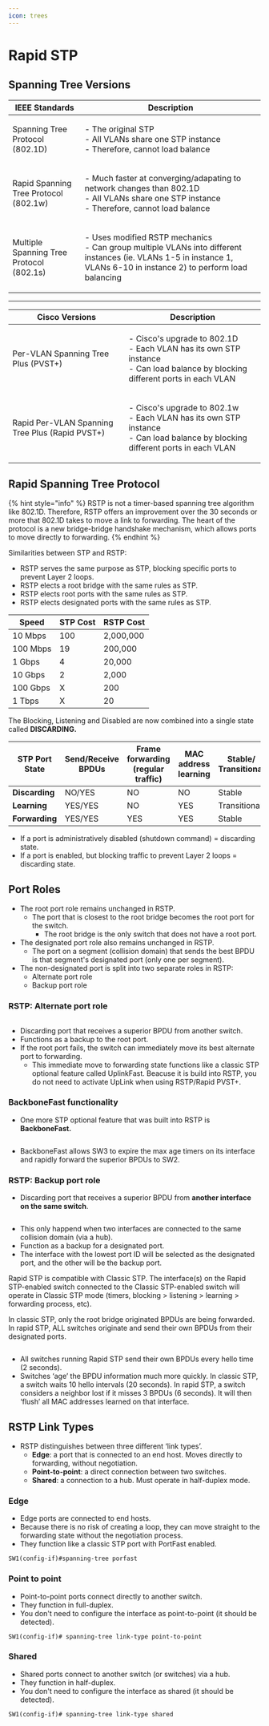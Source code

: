 ```yaml
---
icon: trees
---
```


# Rapid STP

## Spanning Tree Versions

| IEEE Standards                           | Description                                                                                                                                                                    |
| ---------------------------------------- | ------------------------------------------------------------------------------------------------------------------------------------------------------------------------------ |
| Spanning Tree Protocol (802.1D)          | <p>- The original STP<br>- All VLANs share one STP instance<br>- Therefore, cannot load balance</p>                                                                            |
| Rapid Spanning Tree Protocol (802.1w)    | <p>- Much faster at converging/adapating to network changes than 802.1D<br>- All VLANs share one STP instance<br>- Therefore, cannot load balance</p>                          |
| Multiple Spanning Tree Protocol (802.1s) | <p>- Uses modified RSTP mechanics<br>- Can group multiple VLANs into different instances (ie. VLANs 1-5 in instance 1, VLANs 6-10 in instance 2) to perform load balancing</p> |

***



| Cisco Versions                                  | Description                                                                                                                               |
| ----------------------------------------------- | ----------------------------------------------------------------------------------------------------------------------------------------- |
| Per-VLAN Spanning Tree Plus (PVST+)             | <p>- Cisco's upgrade to 802.1D<br>- Each VLAN has its own STP instance<br>- Can load balance by blocking different ports in each VLAN</p> |
| Rapid Per-VLAN Spanning Tree Plus (Rapid PVST+) | <p>- Cisco's upgrade to 802.1w<br>- Each VLAN has its own STP instance<br>- Can load balance by blocking different ports in each VLAN</p> |

## Rapid Spanning Tree Protocol

{% hint style="info" %}
RSTP is not a timer-based spanning tree algorithm like 802.1D. Therefore, RSTP offers an improvement over the 30 seconds or more that 802.1D takes to move a link to forwarding. The heart of the protocol is a new bridge-bridge handshake mechanism, which allows ports to move directly to forwarding.
{% endhint %}

Similarities between STP and RSTP:

* RSTP serves the same purpose as STP, blocking specific ports to prevent Layer 2 loops.&#x20;
* RSTP elects a root bridge with the same rules as STP.
* RSTP elects root ports with the same rules as STP.
* RSTP elects designated ports with the same rules as STP.

| Speed    | STP Cost | RSTP Cost |
| -------- | -------- | --------- |
| 10 Mbps  | 100      | 2,000,000 |
| 100 Mbps | 19       | 200,000   |
| 1 Gbps   | 4        | 20,000    |
| 10 Gbps  | 2        | 2,000     |
| 100 Gbps | X        | 200       |
| 1 Tbps   | X        | 20        |

The Blocking, Listening and Disabled are now combined into a single state called **DISCARDING.**

| STP Port State | Send/Receive BPDUs | Frame forwarding (regular traffic) | MAC address learning | Stable/ Transitional |
| -------------- | ------------------ | ---------------------------------- | -------------------- | -------------------- |
| **Discarding** | NO/YES             | NO                                 | NO                   | Stable               |
| **Learning**   | YES/YES            | NO                                 | YES                  | Transitional         |
| **Forwarding** | YES/YES            | YES                                | YES                  | Stable               |

* If a port is administratively disabled (shutdown command) = discarding state.
* If a port is enabled, but blocking traffic to prevent Layer 2 loops = discarding state.

## Port Roles

* The root port role remains unchanged in RSTP.
  * The port that is closest to the root bridge becomes the root port for the switch.
    * The root bridge is the only switch that does not have a root port.
* The designated port role also remains unchanged in RSTP.
  * The port on a segment (collision domain) that sends the best BPDU is that segment's designated port (only one per segment).
* The non-designated port is split into two separate roles in RSTP:
  * Alternate port role
  * Backup port role

### RSTP: Alternate port role

<figure><img src=".gitbook/assets/image (1) (1) (1).png" alt=""><figcaption></figcaption></figure>

* Discarding port that receives a superior BPDU from another switch.
* Functions as a backup to the root port.
* If the root port fails, the switch can immediately move its best alternate port to forwarding.
  * This immediate move to forwarding state functions like a classic STP optional feature called UplinkFast. Beacuse it is build into RSTP, you do not need to activate UpLink when using RSTP/Rapid PVST+.

### BackboneFast functionality

* One more STP optional feature that was built into RSTP is **BackboneFast.**

<figure><img src=".gitbook/assets/image (2) (1).png" alt=""><figcaption></figcaption></figure>

* BackboneFast allows SW3 to expire the max age timers on its interface and rapidly forward the superior BPDUs to SW2.

### RSTP: Backup port role

* Discarding port that receives a superior BPDU from **another interface on the same switch**.

<figure><img src=".gitbook/assets/image (3) (1).png" alt=""><figcaption></figcaption></figure>

* This only happend when two interfaces are connected to the same collision domain (via a hub).
* Function as a backup for a designated port.
* The interface with the lowest port ID will be selected as the designated port, and the other will be the backup port.&#x20;

Rapid STP is compatible with Classic STP. The interface(s) on the Rapid STP-enabled switch connected to the Classic STP-enabled switch will operate in Classic STP mode (timers, blocking > listening > learning > forwarding process, etc).

In classic STP, only the root bridge originated BPDUs are being forwarded. In rapid STP, ALL switches originate and send their own BPDUs from their designated ports.

<figure><img src=".gitbook/assets/image (4) (1).png" alt=""><figcaption></figcaption></figure>

* All switches running Rapid STP send their own BPDUs every hello time (2 seconds).
* Switches ‘age’ the BPDU information much more quickly. In classic STP, a switch waits 10 hello intervals (20 seconds). In rapid STP, a switch considers a neighbor lost if it misses 3 BPDUs (6 seconds). It will then ‘flush’ all MAC addresses learned on that interface.

## RSTP Link Types

* RSTP distinguishes between three different ‘link types’.
  * **Edge**: a port that is connected to an end host. Moves directly to forwarding, without negotiation.
  * **Point-to-point**: a direct connection between two switches.
  * **Shared**: a connection to a hub. Must operate in half-duplex mode.

### Edge

* Edge ports are connected to end hosts.
* Because there is no risk of creating a loop, they can move straight to the forwarding state without the negotiation process.
* They function like a classic STP port with PortFast enabled.

```
SW1(config-if)#spanning-tree porfast
```

### Point to point

* Point-to-point ports connect directly to another switch.
* They function in full-duplex.
* You don't need to configure the interface as point-to-point (it should be detected).

```
SW1(config-if)# spanning-tree link-type point-to-point
```

### Shared&#x20;

* Shared ports connect to another switch (or switches) via a hub.
* They function in half-duplex.
* You don't need to configure the interface as shared (it should be detected).

```
SW1(config-if)# spanning-tree link-type shared
```
